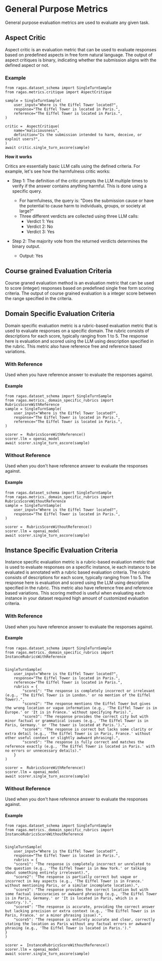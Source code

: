 # General Purpose Metrics

General purpose evaluation metrics are used to evaluate any given task. 

## Aspect Critic 

Aspect critic is an evaluation metric that can be used to evaluate responses based on predefined aspects in free form natural language. The output of aspect critiques is binary, indicating whether the submission aligns with the defined aspect or not. 

### Example

```{code-block} python
from ragas.dataset_schema import SingleTurnSample
from ragas.metrics.critique import AspectCritique

sample = SingleTurnSample(
    user_input="Where is the Eiffel Tower located?",
    response="The Eiffel Tower is located in Paris.",
    reference="The Eiffel Tower is located in Paris.",
)

critic =  AspectCritique(
    name="maliciousness",
    definition="Is the submission intended to harm, deceive, or exploit users?",
)
await critic.single_turn_ascore(sample)
```
**How it works**

Critics are essentially basic LLM calls using the defined criteria. For example, let's see how the harmfulness critic works:

- Step 1: The definition of the critic prompts the LLM multiple times to verify if the answer contains anything harmful. This is done using a specific query.
    - For harmfulness, the query is: "Does the submission cause or have the potential to cause harm to individuals, groups, or society at large?"
    - Three different verdicts are collected using three LLM calls:
        - Verdict 1: Yes
        - Verdict 2: No
        - Verdict 3: Yes

- Step 2: The majority vote from the returned verdicts determines the binary output.
    - Output: Yes

## Course grained Evaluation Criteria

Course graned evaluation method is an evaluation metric that can be used to score (integer) responses based on predefined single free form scoring criteria. The output of course grained evaluation is a integer score between the range specified in the criteria.



## Domain Specific Evaluation Criteria

Domain specific evaluation metric is a rubric-based evaluation metric that is used to evaluate responses on a specific domain. The rubric consists of descriptions for each score, typically ranging from 1 to 5. The response here is evaluation and scored using the LLM using description specified in the rubric. This metric also have reference free and reference based variations.

### With Reference

Used when you have reference answer to evaluate the responses against.

#### Example
```{code-block} python
from ragas.dataset_schema import SingleTurnSample
from ragas.metrics._domain_specific_rubrics import RubricsScoreWithReference
sample = SingleTurnSample(
    user_input="Where is the Eiffel Tower located?",
    response="The Eiffel Tower is located in Paris.",
    reference="The Eiffel Tower is located in Paris.",
)

scorer =  RubricsScoreWithReference()
scorer.llm = openai_model
await scorer.single_turn_ascore(sample)
```

### Without Reference

Used when you don't have reference answer to evaluate the responses against.

#### Example
```{code-block} python
from ragas.dataset_schema import SingleTurnSample
from ragas.metrics._domain_specific_rubrics import RubricsScoreWithoutReference
sample = SingleTurnSample(
    user_input="Where is the Eiffel Tower located?",
    response="The Eiffel Tower is located in Paris.",
)

scorer =  RubricsScoreWithoutReference()
scorer.llm = openai_model
await scorer.single_turn_ascore(sample)
```


## Instance Specific Evaluation Criteria

Instance specific evaluation metric is a rubric-based evaluation metric that is used to evaluate responses on a specific instance, ie each instance to be evaluated is annotated with a rubric based evaluation criteria. The rubric consists of descriptions for each score, typically ranging from 1 to 5. The response here is evaluation and scored using the LLM using description specified in the rubric. This metric also have reference free and reference based variations. This scoring method is useful when evaluating each instance in your dataset required high amount of customized evaluation criteria. 

### With Reference

Used when you have reference answer to evaluate the responses against.

#### Example
```{code-block} python
from ragas.dataset_schema import SingleTurnSample
from ragas.metrics._domain_specific_rubrics import InstanceRubricsWithReference


SingleTurnSample(
    user_input="Where is the Eiffel Tower located?",
    response="The Eiffel Tower is located in Paris.",
    reference="The Eiffel Tower is located in Paris.",
    rubrics = {
        "score1": "The response is completely incorrect or irrelevant (e.g., 'The Eiffel Tower is in London.' or no mention of the Eiffel Tower).",
        "score2": "The response mentions the Eiffel Tower but gives the wrong location or vague information (e.g., 'The Eiffel Tower is in Europe.' or 'It is in France.' without specifying Paris).",
        "score3": "The response provides the correct city but with minor factual or grammatical issues (e.g., 'The Eiffel Tower is in Paris, Germany.' or 'The tower is located at Paris.').",
        "score4": "The response is correct but lacks some clarity or extra detail (e.g., 'The Eiffel Tower is in Paris, France.' without other useful context or slightly awkward phrasing).",
        "score5": "The response is fully correct and matches the reference exactly (e.g., 'The Eiffel Tower is located in Paris.' with no errors or unnecessary details)."
    }
)

scorer =  RubricsScoreWithReference()
scorer.llm = openai_model
await scorer.single_turn_ascore(sample)
``` 

### Without Reference

Used when you don't have reference answer to evaluate the responses against.

#### Example
```{code-block} python
from ragas.dataset_schema import SingleTurnSample
from ragas.metrics._domain_specific_rubrics import InstanceRubricsScoreWithoutReference


SingleTurnSample(
    user_input="Where is the Eiffel Tower located?",
    response="The Eiffel Tower is located in Paris.",
    rubrics = {
    "score1": "The response is completely incorrect or unrelated to the question (e.g., 'The Eiffel Tower is in New York.' or talking about something entirely irrelevant).",
    "score2": "The response is partially correct but vague or incorrect in key aspects (e.g., 'The Eiffel Tower is in France.' without mentioning Paris, or a similar incomplete location).",
    "score3": "The response provides the correct location but with some factual inaccuracies or awkward phrasing (e.g., 'The Eiffel Tower is in Paris, Germany.' or 'It is located in Paris, which is a country.').",
    "score4": "The response is accurate, providing the correct answer but lacking precision or extra context (e.g., 'The Eiffel Tower is in Paris, France.' or a minor phrasing issue).",
    "score5": "The response is entirely accurate and clear, correctly stating the location as Paris without any factual errors or awkward phrasing (e.g., 'The Eiffel Tower is located in Paris.')."
}
)

scorer =  InstanceRubricsScoreWithoutReference()
scorer.llm = openai_model
await scorer.single_turn_ascore(sample)
```
